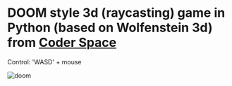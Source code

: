 # DOOM style 3d (raycasting) game in Python (based on Wolfenstein 3d) from [Coder Space](https://www.youtube.com/watch?v=ECqUrT7IdqQ)

Control: 'WASD' + mouse

![doom](/sreenshots/0.gif)